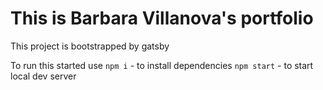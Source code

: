# This is Barbara Villanova's portfolio

This project is bootstrapped by gatsby

To run this started use
`npm i` - to install dependencies
`npm start` - to start local dev server
